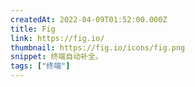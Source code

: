 ```yaml
---
createdAt: 2022-04-09T01:52:00.000Z
title: Fig
link: https://fig.io/
thumbnail: https://fig.io/icons/fig.png
snippet: 终端自动补全。
tags: ["终端"]
---
```

